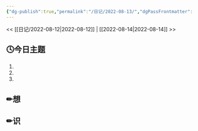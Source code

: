 ```yaml
---
{"dg-publish":true,"permalink":"/日记/2022-08-13/","dgPassFrontmatter":true}
---
```


<< [[日记/2022-08-12\|2022-08-12]] | [[2022-08-14\|2022-08-14]] >>
## 🕓今日主题
1. 
2. 
3. 

## ✏想

## ✏识